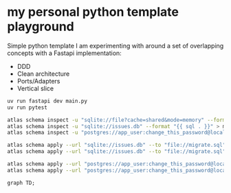 # my personal python template playground

Simple python template I am experimenting with around a set of overlapping concepts with a Fastapi implementation:

- DDD
- Clean architecture
- Ports/Adapters
- Vertical slice

```bash
uv run fastapi dev main.py
uv run pytest

atlas schema inspect -u "sqlite://file?cache=shared&mode=memory" --format "{{ sql . }}"
atlas schema inspect -u "sqlite://issues.db" --format "{{ sql . }}" > migrate.sql
atlas schema inspect -u "postgres://app_user:change_this_password@localhost:5432/app_database?sslmode=disable" --schema "issue_analysis" --format "{{ sql . }}"

atlas schema apply --url "sqlite://issues.db" --to "file://migrate.sql" --dev-url "sqlite://file?mode=memory" --dry-run
atlas schema apply --url "sqlite://issues.db" --to "file://migrate.sql" --dev-url "sqlite://file?mode=memory"

atlas schema apply --url "postgres://app_user:change_this_password@localhost:5432/app_database?sslmode=disable" --to "file://./migrations/migrate.sql" --dev-url "docker://postgres/17" --dry-run
atlas schema apply --url "postgres://app_user:change_this_password@localhost:5432/app_database?sslmode=disable" --to "file://./migrations/migrate.sql" --dev-url "docker://postgres/17"
```

```mermaid
graph TD;
```

